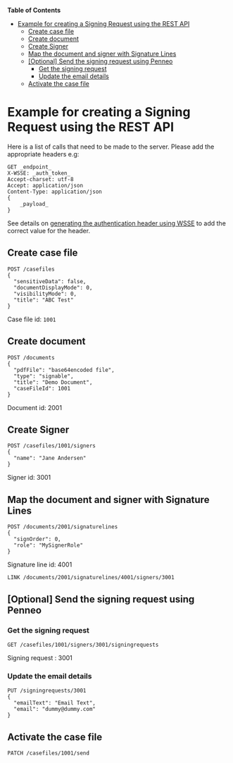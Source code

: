 <!-- markdown-toc start - Don't edit this section. Run M-x markdown-toc-generate-toc again -->
**Table of Contents**

- [Example for creating a Signing Request using the REST API](#example-for-creating-a-signing-request-using-the-rest-api)
    - [Create case file](#create-case-file)
    - [Create document](#create-document)
    - [Create Signer](#create-signer)
    - [Map the document and signer with Signature Lines](#map-the-document-and-signer-with-signature-lines)
    - [[Optional] Send the signing request using Penneo](#optional-send-the-signing-request-using-penneo)
        - [Get the signing request](#get-the-signing-request)
        - [Update the email details](#update-the-email-details)
    - [Activate the case file](#activate-the-case-file)

<!-- markdown-toc end -->

# Example for creating a Signing Request using the REST API

Here is a list of calls that need to be made to the server. Please add the appropriate headers e.g:

```
GET _endpoint_
X-WSSE: _auth_token_
Accept-charset: utf-8
Accept: application/json
Content-Type: application/json
{
    _payload_
}
```

See details on [generating the authentication header using WSSE][doc-auth-wsse]
to add the correct value for the header.

## Create case file

```
POST /casefiles
{
  "sensitiveData": false,
  "documentDisplayMode": 0,
  "visibilityMode": 0,
  "title": "ABC Test"
}
```

Case file id: `1001`

## Create document
```
POST /documents
{
  "pdfFile": "base64encoded file",
  "type": "signable",
  "title": "Demo Document",
  "caseFileId": 1001
}
```

Document id: 2001

## Create Signer
```
POST /casefiles/1001/signers
{
  "name": "Jane Andersen"
}
```

Signer id: 3001

## Map the document and signer with Signature Lines
```
POST /documents/2001/signaturelines
{
  "signOrder": 0,
  "role": "MySignerRole"
}
```

Signature line id: 4001

```
LINK /documents/2001/signaturelines/4001/signers/3001
```

## [Optional] Send the signing request using Penneo

### Get the signing request
```
GET /casefiles/1001/signers/3001/signingrequests

```
Signing request : 3001

### Update the email details
```
PUT /signingrequests/3001
{
  "emailText": "Email Text",
  "email": "dummy@dummy.com"
}
```

## Activate the case file
```
PATCH /casefiles/1001/send
```

[doc-auth-wsse]: https://github.com/penneo/api-utils/tree/master/doc/auth.md
